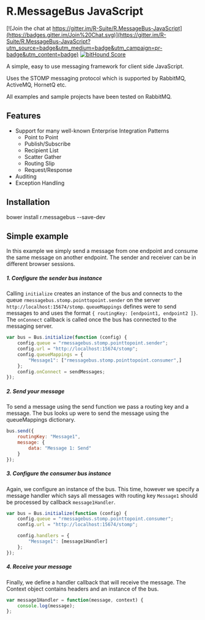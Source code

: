 # R.MessageBus JavaScript

[![Join the chat at https://gitter.im/R-Suite/R.MessageBus-JavaScript](https://badges.gitter.im/Join%20Chat.svg)](https://gitter.im/R-Suite/R.MessageBus-JavaScript?utm_source=badge&utm_medium=badge&utm_campaign=pr-badge&utm_content=badge)   [![bitHound Score](https://www.bithound.io/github/R-Suite/R.MessageBus-JavaScript/badges/score.svg)](https://www.bithound.io/github/R-Suite/R.MessageBus-JavaScript)

A simple, easy to use messaging framework for client side JavaScript.  

Uses the STOMP messaging protocol which is supported by RabbitMQ, ActiveMQ, HornetQ etc.

All examples and sample projects have been tested on RabbitMQ.

## Features

* Support for many well-known Enterprise Integration Patterns
    - Point to Point
    - Publish/Subscribe
    - Recipient List
    - Scatter Gather
    - Routing Slip
    - Request/Response
* Auditing
* Exception Handling

## Installation

bower install r.messagebus --save-dev

## Simple example

In this example we simply send a message from one endpoint and consume the same message on another endpoint.  The sender and receiver can be in different browser sessions.

##### 1. Configure the sender bus instance

Calling ```initialize``` creates an instance of the bus and connects to the queue ```rmessagebus.stomp.pointtopoint.sender``` on the server ```http://localhost:15674/stomp```.  ```queueMappings``` defines were to send messages to and uses the format ```{ routingKey: [endpoint1, endpoint2 ]}```.  The ```onConnect``` callback is called once the bus has connected to the messaging server.

``` javascript
var bus = Bus.initialize(function (config) {
    config.queue = "rmessagebus.stomp.pointtopoint.sender";
    config.url = "http://localhost:15674/stomp";  
    config.queueMappings = {  
        "Message1": ["rmessagebus.stomp.pointtopoint.consumer",]
    };
    config.onConnect = sendMessages;
});
```

##### 2. Send your message

To send a message using the send function we pass a routing key and a message.  The bus looks up were to send the message using the queueMappings dictionary.

```javascript
bus.send({
    routingKey: "Message1",
    message: {
        data: "Message 1: Send"
    }
});
```

##### 3. Configure the consumer bus instance

Again, we configure an instance of the bus. This time, however we specify a message handler which says all messages with routing key ```Message1``` should be processed by callback ```message1Handler```.

```javascript
var bus = Bus.initialize(function (config) {
    config.queue = "rmessagebus.stomp.pointtopoint.consumer";
    config.url = "http://localhost:15674/stomp";

    config.handlers = {
        "Message1": [message1Handler]
    };
});
```

##### 4. Receive your message

Finally, we define a handler callback that will receive the message. The Context object contains headers and an instance of the bus.

```javascript
var message1Handler = function(message, context) {
    console.log(message);
};
```
